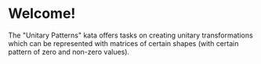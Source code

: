 # Welcome!

The "Unitary Patterns" kata offers tasks on creating unitary transformations which can be represented 
with matrices of certain shapes (with certain pattern of zero and non-zero values).

